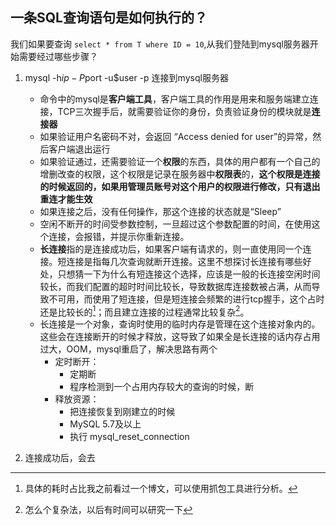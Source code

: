## 一条SQL查询语句是如何执行的？

我们如果要查询 `select * from T where ID = 10`,从我们登陆到mysql服务器开始需要经过哪些步骤？

1. mysql -h$ip -P$port -u$user -p 连接到mysql服务器
   -  命令中的mysql是**客户端工具**，客户端工具的作用是用来和服务端建立连接，TCP三次握手后，就需要验证你的身份，负责验证身份的模块就是**连接器**
   - 如果验证用户名密码不对，会返回 “Access denied for user”的异常，然后客户端退出运行
   - 如果验证通过，还需要验证一个**权限**的东西，具体的用户都有一个自己的增删改查的权限，这个权限是记录在服务器中**权限表**的，**这个权限是连接的时候返回的，如果用管理员账号对这个用户的权限进行修改，只有退出重连才能生效**
   - 如果连接之后，没有任何操作，那这个连接的状态就是“Sleep”
   - 空闲不断开的时间受参数控制，一旦超过这个参数配置的时间，在使用这个连接，会报错，并提示你重新连接。
   - **长连接**指的是连接成功后，如果客户端有请求的，则一直使用同一个连接。短连接是指每几次查询就断开连接。这里不想探讨长连接有哪些好处，只想猜一下为什么有短连接这个选择，应该是一般的长连接空闲时间较长，而我们配置的超时时间比较长，导致数据库连接数被占满，从而导致不可用，而使用了短连接，但是短连接会频繁的进行tcp握手，这个占时还是比较长的[^ 作者按1]；而且建立连接的过程通常比较复杂[^作者按2]。
   - 长连接是一个对象，查询时使用的临时内存是管理在这个连接对象内的。这些会在连接断开的时候才释放，这导致了如果全是长连接的话内存占用过大，OOM，mysql重启了，解决思路有两个
     - 定时断开： 
       - 定期断
       - 程序检测到一个占用内存较大的查询的时候，断
     - 释放资源：
       - 把连接恢复到刚建立的时候
       - MySQL 5.7及以上
       - 执行 mysql_reset_connection

2. 连接成功后，会去

[^ 作者按1]: 具体的耗时占比我之前看过一个博文，可以使用抓包工具进行分析。
[^作者按2]: 怎么个复杂法，以后有时间可以研究一下
